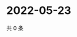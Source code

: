 # 2022-05-23

共 0 条

<!-- BEGIN WEIBO -->
<!-- 最后更新时间 Mon May 23 2022 15:08:10 GMT+0800 (China Standard Time) -->

<!-- END WEIBO -->

